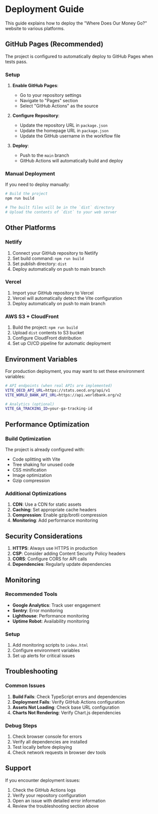 # Deployment Guide

This guide explains how to deploy the "Where Does Our Money Go?" website to various platforms.

## GitHub Pages (Recommended)

The project is configured to automatically deploy to GitHub Pages when tests pass.

### Setup

1. **Enable GitHub Pages**:
   - Go to your repository settings
   - Navigate to "Pages" section
   - Select "GitHub Actions" as the source

2. **Configure Repository**:
   - Update the repository URL in `package.json`
   - Update the homepage URL in `package.json`
   - Update the GitHub username in the workflow file

3. **Deploy**:
   - Push to the `main` branch
   - GitHub Actions will automatically build and deploy

### Manual Deployment

If you need to deploy manually:

```bash
# Build the project
npm run build

# The built files will be in the `dist` directory
# Upload the contents of `dist` to your web server
```

## Other Platforms

### Netlify

1. Connect your GitHub repository to Netlify
2. Set build command: `npm run build`
3. Set publish directory: `dist`
4. Deploy automatically on push to main branch

### Vercel

1. Import your GitHub repository to Vercel
2. Vercel will automatically detect the Vite configuration
3. Deploy automatically on push to main branch

### AWS S3 + CloudFront

1. Build the project: `npm run build`
2. Upload `dist` contents to S3 bucket
3. Configure CloudFront distribution
4. Set up CI/CD pipeline for automatic deployment

## Environment Variables

For production deployment, you may want to set these environment variables:

```bash
# API endpoints (when real APIs are implemented)
VITE_OECD_API_URL=https://stats.oecd.org/api/v1
VITE_WORLD_BANK_API_URL=https://api.worldbank.org/v2

# Analytics (optional)
VITE_GA_TRACKING_ID=your-ga-tracking-id
```

## Performance Optimization

### Build Optimization

The project is already configured with:

- Code splitting with Vite
- Tree shaking for unused code
- CSS minification
- Image optimization
- Gzip compression

### Additional Optimizations

1. **CDN**: Use a CDN for static assets
2. **Caching**: Set appropriate cache headers
3. **Compression**: Enable gzip/brotli compression
4. **Monitoring**: Add performance monitoring

## Security Considerations

1. **HTTPS**: Always use HTTPS in production
2. **CSP**: Consider adding Content Security Policy headers
3. **CORS**: Configure CORS for API calls
4. **Dependencies**: Regularly update dependencies

## Monitoring

### Recommended Tools

- **Google Analytics**: Track user engagement
- **Sentry**: Error monitoring
- **Lighthouse**: Performance monitoring
- **Uptime Robot**: Availability monitoring

### Setup

1. Add monitoring scripts to `index.html`
2. Configure environment variables
3. Set up alerts for critical issues

## Troubleshooting

### Common Issues

1. **Build Fails**: Check TypeScript errors and dependencies
2. **Deployment Fails**: Verify GitHub Actions configuration
3. **Assets Not Loading**: Check base URL configuration
4. **Charts Not Rendering**: Verify Chart.js dependencies

### Debug Steps

1. Check browser console for errors
2. Verify all dependencies are installed
3. Test locally before deploying
4. Check network requests in browser dev tools

## Support

If you encounter deployment issues:

1. Check the GitHub Actions logs
2. Verify your repository configuration
3. Open an issue with detailed error information
4. Review the troubleshooting section above 